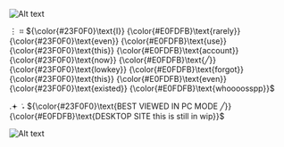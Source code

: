 ![Alt text](https://ik.imagekit.io/22tifjcqh/Untitled2_20251031114423.png)

⋮ ⌗ ${\color{#23F0F0}\text{I}} {\color{#E0FDFB}\text{rarely}} {\color{#23F0F0}\text{even}} {\color{#E0FDFB}\text{use}} {\color{#23F0F0}\text{this}} {\color{#E0FDFB}\text{account}} {\color{#23F0F0}\text{now}} {\color{#E0FDFB}\text{╱}} {\color{#23F0F0}\text{lowkey}} {\color{#E0FDFB}\text{forgot}} {\color{#23F0F0}\text{this}} {\color{#E0FDFB}\text{even}} {\color{#23F0F0}\text{existed}} {\color{#E0FDFB}\text{whoooosspp}}$

.𖥔 ݁ ˖ ${\color{#23F0F0}\text{BEST VIEWED IN PC MODE ╱}} {\color{#E0FDFB}\text{DESKTOP SITE this is still in wip}}$

![Alt text](https://ik.imagekit.io/22tifjcqh/Untitled2_20251031113713.png)
